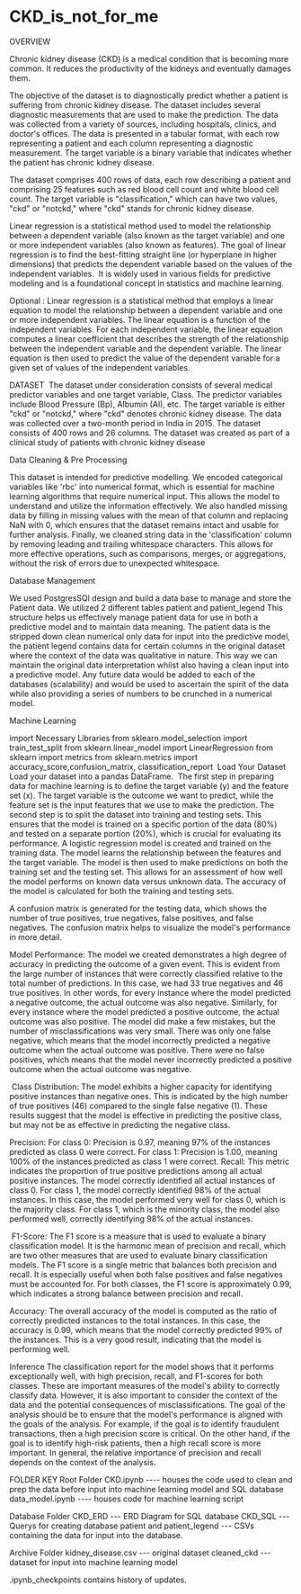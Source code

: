 # CKD_is_not_for_me

OVERVIEW

Chronic kidney disease (CKD) is a medical condition that is becoming more common. It reduces the productivity of the kidneys and eventually damages them.​

The objective of the dataset is to diagnostically predict whether a patient is suffering from chronic kidney disease. The dataset includes several diagnostic measurements that are used to make the prediction. The data was collected from a variety of sources, including hospitals, clinics, and doctor's offices. The data is presented in a tabular format, with each row representing a patient and each column representing a diagnostic measurement. The target variable is a binary variable that indicates whether the patient has chronic kidney disease.

The dataset comprises 400 rows of data, each row describing a patient and comprising 25 features such as red blood cell count and white blood cell count. The target variable is "classification," which can have two values, "ckd" or "notckd," where "ckd" stands for chronic kidney disease.​

Linear regression is a statistical method used to model the relationship between a dependent variable (also known as the target variable) and one or more independent variables (also known as features). The goal of linear regression is to find the best-fitting straight line (or hyperplane in higher dimensions) that predicts the dependent variable based on the values of the independent variables.​
​
It is widely used in various fields for predictive modeling and is a foundational concept in statistics and machine learning. ​


Optional : Linear regression is a statistical method that employs a linear equation to model the relationship between a dependent variable and one or more independent variables. The linear equation is a function of the independent variables. For each independent variable, the linear equation computes a linear coefficient that describes the strength of the relationship between the independent variable and the dependent variable. The linear equation is then used to predict the value of the dependent variable for a given set of values of the independent variables.
​

DATASET​
​ The dataset under consideration consists of several medical predictor variables and one target variable, Class. The predictor variables include Blood Pressure (Bp), Albumin (Al), etc. The target variable is either "ckd" or "notckd," where "ckd" denotes chronic kidney disease. The data was collected over a two-month period in India in 2015. The dataset consists of 400 rows and 26 columns. The dataset was created as part of a clinical study of patients with chronic kidney disease

Data Cleaning & Pre Processing​

This dataset is intended for predictive modelling. We encoded categorical variables like 'rbc' into numerical format, which is essential for machine learning algorithms that require numerical input. This allows the model to understand and utilize the information effectively. We also handled missing data by filling in missing values with the mean of that column and replacing NaN with 0, which ensures that the dataset remains intact and usable for further analysis. Finally, we cleaned string data in the 'classification' column by removing leading and trailing whitespace characters. This allows for more effective operations, such as comparisons, merges, or aggregations, without the risk of errors due to unexpected whitespace.

Database Management

We used PostgresSQl design and build a data base to manage and store the Patient data.
We utilized 2 different tables
patient and patient_legend
This structure helps us effectively manage patient data for use in both a predictive model and to maintain data meaning.
The patient data is the stripped down clean numerical only data for input into the predictive model, the patient legend contains data for certain columns in the original dataset where the context of the data was qualitative in nature.  This way we can maintain the original data interpretation whilst also having a clean input into a predictive model.
Any future data would be added to each of the databases (scalability) and would be used to ascertain the spirit of the data while also providing a series of numbers to be crunched in a numerical model.


Machine Learning

import Necessary Libraries​
from sklearn.model_selection import train_test_split​
from sklearn.linear_model import LinearRegression​
from sklearn import metrics​
from sklearn.metrics import accuracy_score,confusion_matrix, classification_report​
​
Load Your Dataset ​
Load your dataset into a pandas DataFrame.​
​
The first step in preparing data for machine learning is to define the target variable (y) and the feature set (x). The target variable is the outcome we want to predict, while the feature set is the input features that we use to make the prediction. 
The second step is to split the dataset into training and testing sets. This ensures that the model is trained on a specific portion of the data (80%) and tested on a separate portion (20%), which is crucial for evaluating its performance.
A logistic regression model is created and trained on the training data. The model learns the relationship between the features and the target variable. 
The model is then used to make predictions on both the training set and the testing set. This allows for an assessment of how well the model performs on known data versus unknown data. 
The accuracy of the model is calculated for both the training and testing sets. 

A confusion matrix is generated for the testing data, which shows the number of true positives, true negatives, false positives, and false negatives. The confusion matrix helps to visualize the model's performance in more detail.

Model Performance:​
The model we created demonstrates a high degree of accuracy in predicting the outcome of a given event. This is evident from the large number of instances that were correctly classified relative to the total number of predictions. In this case, we had 33 true negatives and 46 true positives. In other words, for every instance where the model predicted a negative outcome, the actual outcome was also negative. Similarly, for every instance where the model predicted a positive outcome, the actual outcome was also positive. The model did make a few mistakes, but the number of misclassifications was very small. There was only one false negative, which means that the model incorrectly predicted a negative outcome when the actual outcome was positive. There were no false positives, which means that the model never incorrectly predicted a positive outcome when the actual outcome was negative.

​
Class Distribution:​
The model exhibits a higher capacity for identifying positive instances than negative ones. This is indicated by the high number of true positives (46) compared to the single false negative (1). These results suggest that the model is effective in predicting the positive class, but may not be as effective in predicting the negative class.

Precision:​
For class 0: Precision is 0.97, meaning 97% of the instances predicted as class 0 were correct.​
For class 1: Precision is 1.00, meaning 100% of the instances predicted as class 1 were correct.​
​
Recall:​
This metric indicates the proportion of true positive predictions among all actual positive instances. The model correctly identified all actual instances of class 0. For class 1, the model correctly identified 98% of the actual instances. In this case, the model performed very well for class 0, which is the majority class. For class 1, which is the minority class, the model also performed well, correctly identifying 98% of the actual instances.

​
F1-Score:​
The F1 score is a measure that is used to evaluate a binary classification model. It is the harmonic mean of precision and recall, which are two other measures that are used to evaluate binary classification models. The F1 score is a single metric that balances both precision and recall. It is especially useful when both false positives and false negatives must be accounted for. For both classes, the F1 score is approximately 0.99, which indicates a strong balance between precision and recall.

Accuracy:​
The overall accuracy of the model is computed as the ratio of correctly predicted instances to the total instances. In this case, the accuracy is 0.99, which means that the model correctly predicted 99% of the instances. This is a very good result, indicating that the model is performing well.

Inference​
The classification report for the model shows that it performs exceptionally well, with high precision, recall, and F1-scores for both classes. These are important measures of the model's ability to correctly classify data. However, it is also important to consider the context of the data and the potential consequences of misclassifications. The goal of the analysis should be to ensure that the model's performance is aligned with the goals of the analysis. For example, if the goal is to identify fraudulent transactions, then a high precision score is critical. On the other hand, if the goal is to identify high-risk patients, then a high recall score is more important. In general, the relative importance of precision and recall depends on the context of the analysis.

FOLDER KEY
Root Folder 
CKD.ipynb ---- houses the code used to clean and prep the data before input into machine learning model and SQL database
data_model.ipynb ---- houses code for machine learning script

Database Folder
CKD_ERD --- ERD Diagram for SQL database
CKD_SQL --- Querys for creating database
patient and patient_legend --- CSVs containing the data for input into the database.

Archive Folder
kidney_disease.csv --- original dataset
cleaned_ckd --- dataset for input into machine learning model

.ipynb_checkpoints
contains history of updates.




